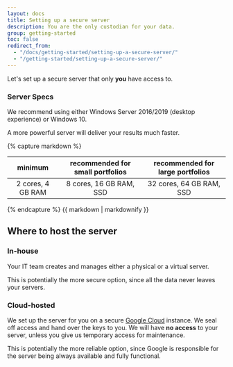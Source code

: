 ```yaml
---
layout: docs
title: Setting up a secure server
description: You are the only custodian for your data.
group: getting-started
toc: false
redirect_from:
  - "/docs/getting-started/setting-up-a-secure-server/"
  - "/getting-started/setting-up-a-secure-server/"
---
```


Let's set up a secure server that only **you** have access to.

### Server Specs
We recommend using either Windows Server 2016/2019 (desktop experience) or Windows 10.

A more powerful server will deliver your results much faster.

<div class="half-table">
{% capture markdown %}

| minimum | recommended for small portfolios | recommended for large portfolios |
|:---------------------:|:-----------------------:|:-----------------------:|
| 2 cores, 4 GB RAM | 8 cores, 16 GB RAM, SSD | 32 cores, 64 GB RAM, SSD |

{% endcapture %}
{{ markdown | markdownify }}
</div>

## Where to host the server

### In-house

Your IT team creates and manages either a physical or a virtual server.

This is potentially the more secure option, since all the data never leaves your servers.

### Cloud-hosted

We set up the server for you on a secure [Google Cloud](https://cloud.google.com/) instance. We seal off access and hand over the keys to you. We will have **no access** to your server, unless you give us temporary access for maintenance.

This is potentially the more reliable option, since Google is responsible for the server being always available and fully functional.